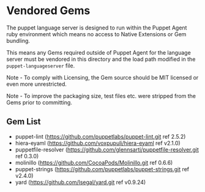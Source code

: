 # Vendored Gems

The puppet language server is designed to run within the Puppet Agent ruby environment which means no access to Native Extensions or Gem bundling.

This means any Gems required outside of Puppet Agent for the language server must be vendored in this directory and the load path modified in the `puppet-languageserver` file.

Note - To comply with Licensing, the Gem source should be MIT licensed or even more unrestricted.

Note - To improve the packaging size, test files etc. were stripped from the Gems prior to committing.

Gem List
--------

* puppet-lint (https://github.com/puppetlabs/puppet-lint.git ref 2.5.2)
* hiera-eyaml (https://github.com/voxpupuli/hiera-eyaml ref v2.1.0)
* puppetfile-resolver (https://github.com/glennsarti/puppetfile-resolver.git ref 0.3.0)
* molinillo (https://github.com/CocoaPods/Molinillo.git ref 0.6.6)
* puppet-strings (https://github.com/puppetlabs/puppet-strings.git ref v2.4.0)
* yard (https://github.com/lsegal/yard.git ref v0.9.24)

